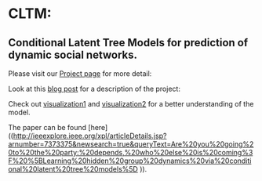 # CLTM: 
## Conditional Latent Tree Models for prediction of dynamic social networks.
Please visit our [Project page](http://newport.eecs.uci.edu/anandkumar/Lab/Lab_sub/CLTM.html) for more detail:

Look at this [blog post](https://blog.terminal.com/learning-latent-group-dynamics-for-prediction-of-high-dimensional-time-series/) for a description of the project:

Check out [visualization1](http://newport.eecs.uci.edu/anandkumar/Lab/Lab_sub/Projects_sub/CLTM/dynamicTree.html) and [visualization2](http://newport.eecs.uci.edu/anandkumar/Lab/Lab_sub/Projects_sub/CLTM/stdPerformance.html) for a better understanding of the model.

The paper can be found [here]((http://ieeexplore.ieee.org/xpl/articleDetails.jsp?arnumber=7373375&newsearch=true&queryText=Are%20you%20going%20to%20the%20party:%20depends,%20who%20else%20is%20coming%3F%20%5BLearning%20hidden%20group%20dynamics%20via%20conditional%20latent%20tree%20models%5D
)).

